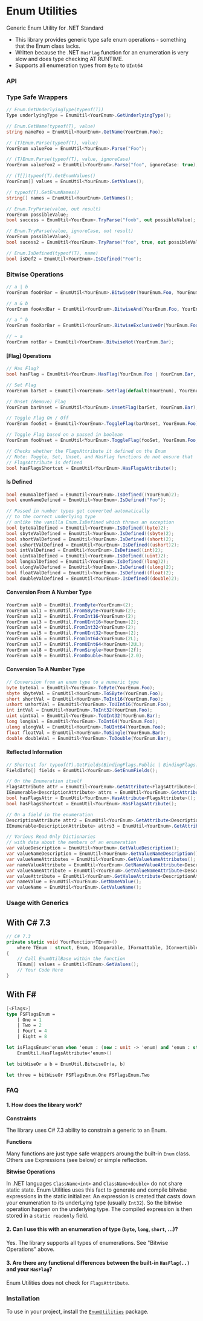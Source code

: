 # Enum Utilities
Generic Enum Utility for .NET Standard

- This library provides generic type safe enum operations - something that the Enum class lacks.
- Written because the .NET `HasFlag` function for an enumeration is very slow and does type checking AT RUNTIME.
- Supports all enumeration types from `Byte` to `UInt64`

### API

### Type Safe Wrappers
```csharp
// Enum.GetUnderlyingType(typeof(T))
Type underlyingType = EnumUtil<YourEnum>.GetUnderlyingType();

// Enum.GetName(typeof(T), value)
string nameFoo = EnumUtil<YourEnum>.GetName(YourEnum.Foo);

// (T)Enum.Parse(typeof(T), value)
YourEnum valueFoo = EnumUtil<YourEnum>.Parse("Foo");

// (T)Enum.Parse(typeof(T), value, ignoreCase)
YourEnum valueFoo2 = EnumUtil<YourEnum>.Parse("foo", ignoreCase: true);

// (T[])typeof(T).GetEnumValues()
YourEnum[] values = EnumUtil<YourEnum>.GetValues();

// typeof(T).GetEnumNames()
string[] names = EnumUtil<YourEnum>.GetNames();

// Enum.TryParse(value, out result)
YourEnum possibleValue;
bool success = EnumUtil<YourEnum>.TryParse("foob", out possibleValue);

// Enum.TryParse(value, ignoreCase, out result)
YourEnum possibleValue2;
bool sucess2 = EnumUtil<YourEnum>.TryParse("foo", true, out possibleValue2);

// Enum.IsDefined(typeof(T), name)
bool isDef2 = EnumUtil<YourEnum>.IsDefined("Foo");
```
### Bitwise Operations
```csharp
// a | b
YourEnum fooOrBar = EnumUtil<YourEnum>.BitwiseOr(YourEnum.Foo, YourEnum.Bar);

// a & b
YourEnum fooAndBar = EnumUtil<YourEnum>.BitwiseAnd(YourEnum.Foo, YourEnum.Bar);

// a ^ b
YourEnum fooXorBar = EnumUtil<YourEnum>.BitwiseExclusiveOr(YourEnum.Foo, YourEnum.Bar);

// ~ a
YourEnum notBar = EnumUtil<YourEnum>.BitwiseNot(YourEnum.Bar);
```
#### [Flag] Operations
```csharp
// Has Flag?
bool hasFlag = EnumUtil<YourEnum>.HasFlag(YourEnum.Foo | YourEnum.Bar, YourEnum.Bar);

// Set Flag
YourEnum barSet = EnumUtil<YourEnum>.SetFlag(default(YourEnum), YourEnum.Bar);

// Unset (Remove) Flag
YourEnum barUnset = EnumUtil<YourEnum>.UnsetFlag(barSet, YourEnum.Bar);

// Toggle Flag On / Off
YourEnum fooSet = EnumUtil<YourEnum>.ToggleFlag(barUnset, YourEnum.Foo);

// Toggle Flag based on a passed in boolean
YourEnum fooUnset = EnumUtil<YourEnum>.ToggleFlag(fooSet, YourEnum.Foo, false);

// Checks whether the FlagsAttribute it defined on the Enum
// Note: Toggle, Set, Unset, and HasFlag functions do not ensure that
// FlagsAttribute is defined
bool hasFlagsShortcut = EnumUtil<YourEnum>.HasFlagsAttribute();
```
#### Is Defined
```csharp
bool enumValDefined = EnumUtil<YourEnum>.IsDefined((YourEnum)2);
bool enumNameDefined = EnumUtil<YourEnum>.IsDefined("Foo");

// Passed in number types get converted automatically
// to the correct underlying type
// unlike the vanilla Enum.IsDefined which throws an exception 
bool byteValDefined = EnumUtil<YourEnum>.IsDefined((byte)2);
bool sbyteValDefined = EnumUtil<YourEnum>.IsDefined((sbyte)2);
bool shortValDefined = EnumUtil<YourEnum>.IsDefined((short)2);
bool ushortValDefined = EnumUtil<YourEnum>.IsDefined((ushort)2);
bool intValDefined = EnumUtil<YourEnum>.IsDefined((int)2);
bool uintValDefined = EnumUtil<YourEnum>.IsDefined((uint)2);
bool longValDefined = EnumUtil<YourEnum>.IsDefined((long)2);
bool ulongValDefined = EnumUtil<YourEnum>.IsDefined((ulong)2);
bool floatValDefined = EnumUtil<YourEnum>.IsDefined((float)2);
bool doubleValDefined = EnumUtil<YourEnum>.IsDefined((double)2);
```
#### Conversion From A Number Type
```csharp
YourEnum val0 = EnumUtil.FromByte<YourEnum>(2);
YourEnum val1 = EnumUtil.FromSByte<YourEnum>(2);
YourEnum val2 = EnumUtil.FromInt16<YourEnum>(2);
YourEnum val3 = EnumUtil.FromUInt16<YourEnum>(2);
YourEnum val4 = EnumUtil.FromInt32<YourEnum>(2);
YourEnum val5 = EnumUtil.FromUInt32<YourEnum>(2);
YourEnum val6 = EnumUtil.FromInt64<YourEnum>(2L);
YourEnum val7 = EnumUtil.FromUInt64<YourEnum>(2UL);
YourEnum val8 = EnumUtil.FromSingle<YourEnum>(2f);
YourEnum val9 = EnumUtil.FromDouble<YourEnum>(2.0);
```
#### Conversion To A Number Type
```csharp
// Conversion from an enum type to a numeric type
byte byteVal = EnumUtil<YourEnum>.ToByte(YourEnum.Foo);
sbyte sbyteVal = EnumUtil<YourEnum>.ToSByte(YourEnum.Foo);
short shortVal = EnumUtil<YourEnum>.ToInt16(YourEnum.Foo);
ushort ushortVal = EnumUtil<YourEnum>.ToUInt16(YourEnum.Foo);
int intVal = EnumUtil<YourEnum>.ToInt32(YourEnum.Foo);
uint uintVal = EnumUtil<YourEnum>.ToUInt32(YourEnum.Bar);
long longVal = EnumUtil<YourEnum>.ToInt64(YourEnum.Foo);
ulong ulongVal = EnumUtil<YourEnum>.ToUInt64(YourEnum.Foo);
float floatVal = EnumUtil<YourEnum>.ToSingle(YourEnum.Bar);
double doubleVal = EnumUtil<YourEnum>.ToDouble(YourEnum.Bar);
```
#### Reflected Information
```csharp
// Shortcut for typeof(T).GetFields(BindingFlags.Public | BindingFlags.Static)
FieldInfo[] fields = EnumUtil<YourEnum>.GetEnumFields();

// On the Enumeration itself
FlagsAttribute attr = EnumUtil<YourEnum>.GetAttribute<FlagsAttribute>();
IEnumerable<DescriptionAttribute> attrs = EnumUtil<YourEnum>.GetAttributes<DescriptionAttribute>();
bool hasFlagsAttr = EnumUtil<YourEnum>.HasAttribute<FlagsAttribute>();
bool hasFlagsShortcut = EnumUtil<YourEnum>.HasFlagsAttribute();

// On a field in the enumeration
DescriptionAttribute attr2 = EnumUtil<YourEnum>.GetAttribute<DescriptionAttribute>(YourEnum.Bar);
IEnumerable<DescriptionAttribute> attrs3 = EnumUtil<YourEnum>.GetAttributes<DescriptionAttribute>(YourEnum.Bar);

// Various Read Only Dictionaries
// with data about the members of an enumeration
var valueDescription = EnumUtil<YourEnum>.GetValueDescription();
var valueNameDescription = EnumUtil<YourEnum>.GetValueNameDescription();
var valueNameAttributes = EnumUtil<YourEnum>.GetValueNameAttributes();
var nameValueAttribute = EnumUtil<YourEnum>.GetNameValueAttribute<DescriptionAttribute>();
var valueNameAttribute = EnumUtil<YourEnum>.GetValueNameAttribute<DescriptionAttribute>();
var valueAttribute = EnumUtil<YourEnum>.GetValueAttribute<DescriptionAttribute>();
var nameValue = EnumUtil<YourEnum>.GetNameValue();
var valueName = EnumUtil<YourEnum>.GetValueName();
```
### Usage with Generics
## With C# 7.3
```csharp
// C# 7.3
private static void YourFunction<TEnum>()
	where TEnum : struct, Enum, IComparable, IFormattable, IConvertible
{
	// Call EnumUtilBase within the function
	TEnum[] values = EnumUtil<TEnum>.GetValues();
	// Your Code Here
}
```

## With F#
```fsharp
[<Flags>]
type FSFlagsEnum =
    | One = 1
    | Two = 2
    | Fourt = 4
    | Eight = 8

let isFlagsEnum<'enum when 'enum : (new : unit -> 'enum) and 'enum : struct and 'enum :> Enum>() = 
    EnumUtil.HasFlagsAttribute<'enum>()

let bitWiseOr a b = EnumUtil.BitwiseOr(a, b)

let three = bitWiseOr FSFlagsEnum.One FSFlagsEnum.Two
```

### FAQ

#### 1. How does the library work?

**Constraints**

The library uses C# 7.3 ability to constrain a generic to an Enum.

**Functions**

Many functions are just type safe wrappers aroung the built-in `Enum` class.
Others use Expressions (see below) or simple reflection.

**Bitwise Operations**

In .NET languages `ClassName<int>` and `ClassName<double>` do not share static state.
Enum Utilities uses this fact to generate and compile bitwise expressions in the static initializer.
An expression is created that casts down your enumeration to its underLying type (usually `Int32`).
So the bitwise operation happen on the underlying type. The compiled expression is then stored in a
`static readonly` field.

#### 2. Can I use this with an enumeration of type (`byte`, `long`, `short`, ...)?
Yes. The library supports all types of enumerations. See "Bitwise Operations" above.

#### 3. Are there any functional differences between the built-in `HasFlag(..)` and your `HasFlag`?
Enum Utilities does not check for `FlagsAttribute`.

### Installation
To use in your project, install the
[`EnumUtilities`](https://www.nuget.org/packages/EnumUtilities)
package.
